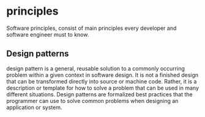 # principles
Software principles, consist of main principles every developer and software engineer must to know.

## Design patterns
design pattern is a general, reusable solution to a commonly occurring problem within a given context in software design. It is not a finished design that can be transformed directly into source or machine code. Rather, it is a description or template for how to solve a problem that can be used in many different situations. Design patterns are formalized best practices that the programmer can use to solve common problems when designing an application or system. 
